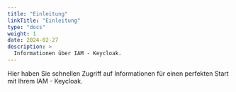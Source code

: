 ```yaml
---
title: "Einleitung"
linkTitle: "Einleitung"
type: "docs"
weight: 1
date: 2024-02-27
description: >
  Informationen über IAM - Keycloak.
---
```

Hier haben Sie schnellen Zugriff auf Informationen für einen perfekten Start mit Ihrem IAM - Keycloak.
